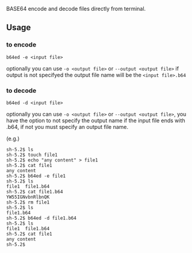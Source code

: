 BASE64 encode and decode files directly from terminal.
## Usage
### to encode
```
b64ed -e <input file>
```
optionally you can use `-o <output file>` or `--output <output file>` if output is not specifyed the output file name will be the `<input file>.b64`
### to decode
```
b64ed -d <input file>
```
optionally you can use `-o <output file>` or `--output <output file>`, you have the option to not specify the output name if the input file ends with .b64, if not you must specify an output file name.

(e.g.)
```
sh-5.2$ ls
sh-5.2$ touch file1
sh-5.2$ echo "any content" > file1
sh-5.2$ cat file1
any content
sh-5.2$ b64ed -e file1
sh-5.2$ ls
file1  file1.b64
sh-5.2$ cat file1.b64 
YW55IGNvbnRlbnQK
sh-5.2$ rm file1
sh-5.2$ ls
file1.b64
sh-5.2$ b64ed -d file1.b64 
sh-5.2$ ls
file1  file1.b64
sh-5.2$ cat file1
any content
sh-5.2$ 
```
